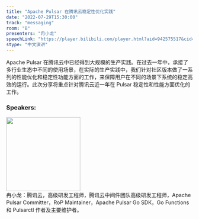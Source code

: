 ```yaml
---
title: "Apache Pulsar 在腾讯云稳定性优化实践"
date: "2022-07-29T15:30:00"
track: "messaging"
room: "B"
presenters: "冉小龙"
speechLink: "https://player.bilibili.com/player.html?aid=942575517&cid=817760221&page=1"
stype: "中文演讲"
---
```

Apache Pulsar 在腾讯云中已经得到大规模的生产实践。在过去一年中，承接了多行业生态中不同的使用场景，在实际的生产实践中，我们针对社区版本做了一系列的性能优化和稳定性功能方面的工作，来保障用户在不同的场景下系统的稳定高效的运行。此次分享将重点针对腾讯云近一年在 Pulsar 稳定性和性能方面优化的工作。
 ### Speakers: 
 <img src="images/speaker/1158.png" width="200" /><br>冉小龙：腾讯云，高级研发工程师，腾讯云中间件团队高级研发工程师，Apache Pulsar Committer，RoP Maintainer，Apache Pulsar Go SDK，Go Functions 和 Pulsarctl 作者及主要维护者。